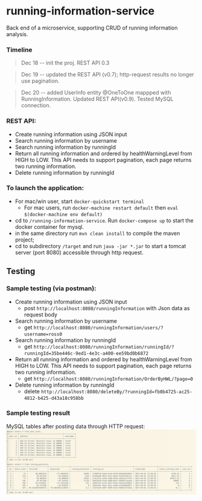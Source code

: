 # running-information-service

Back end of a microservice, supporting CRUD of running information analysis.

### Timeline

> Dec 18 -- init the proj. REST API 0.3

> Dec 19 -- updated the REST API (v0.7); http-request results no longer use pagination.

> Dec 20 -- added UserInfo entity @OneToOne mappped with RunningInformation. Updated REST API(v0.9). Tested MySQL connection.


### REST API:

- Create running information using JSON input
- Search running information by username
- Search running information by runningId
- Return all running information and ordered by healthWarningLevel from HIGH to
LOW. This API needs to support pagination, each page returns two running
information.
- Delete running information by runningId


### To launch the application:  

* For mac/win user, start `docker-quickstart terminal`
  * For mac users, run `docker-machine restart default` then `eval $(docker-machine env default)`
* cd to `/running-information-service`. Run `docker-compose up` to start the docker container for mysql.
* in the same directory run `mvn clean install` to compile the maven project;
* cd to subdirectory `/target` and run `java -jar *.jar` to start a tomcat server (port 8080) accessible through http request.


## Testing

### Sample testing (via postman):

- Create running information using JSON input
  * post `http://localhost:8080/runningInformation` with Json data as request body
- Search running information by username
  * get `http://localhost:8080/runningInformation/users/?username=ross0`
- Search running information by runningId
  * get `http://localhost:8080/runningInformation/runningId/?runningId=35be446c-9ed1-4e3c-a400-ee59bd0b6872`
- Return all running information and ordered by healthWarningLevel from HIGH to
LOW. This API needs to support pagination, each page returns two running
information.
  * get `http://localhost:8080/runningInformation/OrderByHWL/?page=0`
- Delete running information by runningId
  * delete `http://localhost:8080/deleteBy/?runningId=fb0b4725-ac25-4812-b425-d43a18c958bb`

### Sample testing result
MySQL tables after posting data through HTTP request:
![tables](./img/mysql_result_after_post.png)





